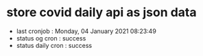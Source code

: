 # store covid daily api as json data

- last cronjob : Monday, 04 January 2021 08:23:49
- status og cron : success
- status daily cron : success
      
      